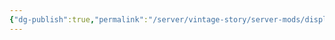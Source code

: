 ```yaml
---
{"dg-publish":true,"permalink":"/server/vintage-story/server-mods/display-container-versatility/","tags":["vs-potentially-outdated"],"noteIcon":""}
---
```


